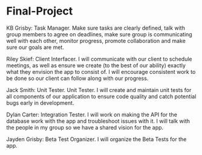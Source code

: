 # Final-Project

KB Grisby: Task Manager. Make sure tasks are clearly defined, talk with group members to agree on deadlines, make sure group is communicating well with each other, monitor progress, promote collaboration and make sure our goals are met.


Riley Skief: Client Interfacer. I will communicate with our client to schedule meetings, as well as ensure we create (to the best of our ability) exactly what they envision the app to consist of. I will encourage consistent work to be done so our client can follow along with our progress.


Jack Smith: Unit Tester. Unit Tester. I will create and maintain unit tests for all components of our application to ensure code quality and catch potential bugs early in development.


Dylan Carter: Integration Tester. I will work on making the API for the database work with the app and troubleshoot issues with it. I will talk with the people in my group so we have a shared vision for the app.


Jayden Grisby: Beta Test Organizer. I will organize the Beta Tests for the app.
